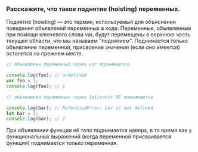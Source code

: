### Расскажите, что такое поднятие (hoisting) переменных.

Поднятие (hoisting) — это термин, используемый для объяснения поведения объявлений переменных в коде. Переменные, объявленные при помощи ключевого слова var, будут перемещены в верхнюю часть текущей области, что мы называем "поднятием". Поднимается только объявление переменной, присвоение значения (если оно имеется) останется на прежнем месте.

~~~~javascript
// объявления переменных через var поднимаются.

console.log(foo); // undefined
var foo = 1;
console.log(foo); // 1   

// объявления переменных через let/const НЕ поднимаются.   

console.log(bar); // ReferenceError: bar is not defined
let bar = 2;
console.log(bar); // 2
~~~~

При объявлении функции её тело поднимается наверх, в то время как у функциональных выражений (когда переменной присваивается функция) поднимается только переменная.
